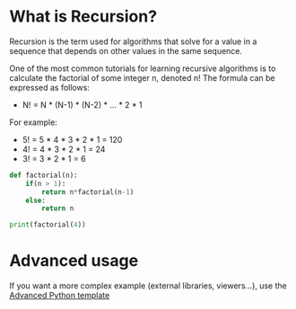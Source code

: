 # What is Recursion?

Recursion is the term used for algorithms that solve for a value in a sequence that depends on other values in the same sequence. 

One of the most common tutorials for learning recursive algorithms is to calculate the factorial of some integer n, denoted n! The formula can be expressed as follows:

+ N! = N * (N-1) * (N-2) * ... * 2 * 1

For example: 
+ 5! = 5 * 4 * 3 * 2 * 1 = 120 
+ 4! = 4 * 3 * 2 * 1 = 24 
+ 3! = 3 * 2 * 1 = 6 


```python runnable
def factorial(n):
    if(n > 1):
        return n*factorial(n-1)
    else:
        return n

print(factorial(4))
```

# Advanced usage

If you want a more complex example (external libraries, viewers...), use the [Advanced Python template](https://tech.io/select-repo/429)
